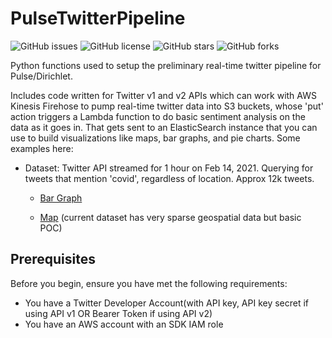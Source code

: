 # PulseTwitterPipeline

<!--- These are examples. See https://shields.io for others or to customize this set of shields. You might want to include dependencies, project status and licence info here --->
![GitHub issues](https://img.shields.io/github/issues/MatthewGleeson/PulsePublicTwitterPipeline)
![GitHub license](https://img.shields.io/github/license/MatthewGleeson/PulsePublicTwitterPipeline)
![GitHub stars](https://img.shields.io/github/stars/MatthewGleeson/PulsePublicTwitterPipeline)
![GitHub forks](https://img.shields.io/github/forks/MatthewGleeson/PulsePublicTwitterPipeline)

Python functions used to setup the preliminary real-time twitter pipeline for Pulse/Dirichlet.

Includes code written for Twitter v1 and v2 APIs which can work with AWS Kinesis Firehose to pump real-time twitter data into S3 buckets, whose 'put' action triggers a Lambda function to do basic sentiment analysis on the data as it goes in. That gets sent to an ElasticSearch instance that you can use to build visualizations like maps, bar graphs, and pie charts. Some examples here:


* Dataset: Twitter API streamed for 1 hour on Feb 14, 2021. Querying for tweets that mention 'covid', regardless of location. Approx 12k tweets.
  * [Bar Graph](https://search-es-twitter-demo-dovg4mzxx2qjbpg4jxfkqc7dka.us-east-1.es.amazonaws.com/_plugin/kibana/app/visualize#/edit/9262bc40-6f16-11eb-897b-53b2a064776a?_a=(filters:!(('$state':(store:appState),meta:(alias:!n,disabled:!f,index:be0f1370-6ee4-11eb-98ee-1b5f3b805e43,key:_index,negate:!f,params:(query:twitter),type:phrase),query:(match_phrase:(_index:twitter)))),linked:!f,query:(language:kuery,query:vaccine),uiState:(),vis:(aggs:!((enabled:!t,id:'1',params:(),schema:metric,type:count),(enabled:!t,id:'2',params:(field:sentiments,missingBucket:!f,missingBucketLabel:Missing,order:desc,orderBy:'1',otherBucket:!f,otherBucketLabel:Other,size:20),schema:segment,type:terms)),params:(addLegend:!t,addTimeMarker:!f,addTooltip:!t,categoryAxes:!((id:CategoryAxis-1,labels:(filter:!t,show:!t,truncate:100),position:bottom,scale:(type:linear),show:!t,style:(),title:(),type:category)),grid:(categoryLines:!f),labels:(show:!f),legendPosition:right,seriesParams:!((data:(id:'1',label:Count),drawLinesBetweenPoints:!t,lineWidth:2,mode:stacked,show:!t,showCircles:!t,type:histogram,valueAxis:ValueAxis-1)),thresholdLine:(color:%23E7664C,show:!f,style:full,value:10,width:1),times:!(),type:histogram,valueAxes:!((id:ValueAxis-1,labels:(filter:!f,rotate:0,show:!t,truncate:100),name:LeftAxis-1,position:left,scale:(mode:normal,type:linear),show:!t,style:(),title:(text:Count),type:value))),title:'Vaccine%20Sentiment',type:histogram))&_g=(filters:!(),refreshInterval:(pause:!t,value:0),time:(from:now-15m,to:now))&indexPattern=be0f1370-6ee4-11eb-98ee-1b5f3b805e43&type=histogram)

  * [Map](https://search-es-twitter-demo-dovg4mzxx2qjbpg4jxfkqc7dka.us-east-1.es.amazonaws.com/_plugin/kibana/app/visualize#/create?type=tile_map&indexPattern=be0f1370-6ee4-11eb-98ee-1b5f3b805e43&_g=(filters:!(),refreshInterval:(pause:!t,value:0),time:(from:now-15m,to:now))&_a=(filters:!(),linked:!f,query:(language:kuery,query:''),uiState:(mapCenter:!(33.02708758002874,-90.087890625),mapZoom:4),vis:(aggs:!((enabled:!t,id:'1',params:(),schema:metric,type:count),(enabled:!t,id:'2',params:(autoPrecision:!t,field:coordinates.coordinates,isFilteredByCollar:!t,precision:2,useGeocentroid:!t),schema:segment,type:geohash_grid)),params:(addTooltip:!t,colorSchema:'Yellow%20to%20Red',heatClusterSize:1.5,isDesaturated:!t,legendPosition:bottomright,mapCenter:!(0,0),mapType:'Scaled%20Circle%20Markers',mapZoom:2,wms:(enabled:!f,options:(format:image%2Fpng,transparent:!t),selectedTmsLayer:(attribution:'%3Ca%20rel%3D%22noreferrer%20noopener%22%20href%3D%22https:%2F%2Fwww.openstreetmap.org%2Fcopyright%22%3EMap%20data%20%C2%A9%20OpenStreetMap%20contributors%3C%2Fa%3E',id:road_map,maxZoom:10,minZoom:0,origin:elastic_maps_service))),title:'',type:tile_map))) (current dataset has very sparse geospatial data but basic POC)


## Prerequisites

Before you begin, ensure you have met the following requirements:
* You have a Twitter Developer Account(with API key, API key secret if using API v1 OR Bearer Token if using API v2)
* You have an AWS account with an SDK IAM role
